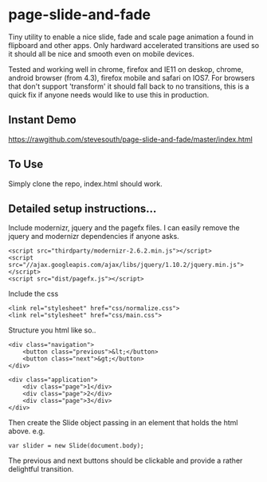 page-slide-and-fade
===================

Tiny utility to enable a nice slide, fade and scale page animation a found in flipboard and other apps. Only hardward accelerated transitions are used so it should all be nice and smooth even on mobile devices.

Tested and working well in chrome, firefox and IE11 on deskop, chrome, android browser (from 4.3), firefox mobile and safari on IOS7. For browsers that don't support 'transform' it should fall back to no transitions, this is a quick fix if anyone needs would like to use this in production.

## Instant Demo

https://rawgithub.com/stevesouth/page-slide-and-fade/master/index.html

## To Use

Simply clone the repo, index.html should work.

## Detailed setup instructions...

Include modernizr, jquery and the pagefx files. I can easily remove the jquery and modernizr dependencies if anyone asks.

```
<script src="thirdparty/modernizr-2.6.2.min.js"></script>
<script src="//ajax.googleapis.com/ajax/libs/jquery/1.10.2/jquery.min.js"></script>
<script src="dist/pagefx.js"></script>
```

Include the css

```
<link rel="stylesheet" href="css/normalize.css">
<link rel="stylesheet" href="css/main.css">
```

Structure you html like so..

```
<div class="navigation">
    <button class="previous">&lt;</button>
    <button class="next">&gt;</button>
</div>

<div class="application">
    <div class="page">1</div>
    <div class="page">2</div>
    <div class="page">3</div>
</div>
```

Then create the Slide object passing in an element that holds the html above. e.g.

```
var slider = new Slide(document.body);
```

The previous and next buttons should be clickable and provide a rather delightful transition.
